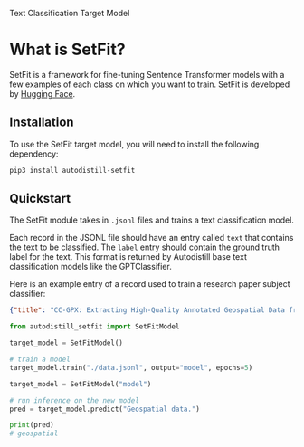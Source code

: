 <span class="tc-button">Text Classification</span>
<span class="bm-button">Target Model</span>

# What is SetFit?

SetFit is a framework for fine-tuning Sentence Transformer models with a few examples of each class on which you want to train. SetFit is developed by [Hugging Face](https://github.com/huggingface/setfit).

## Installation

To use the SetFit target model, you will need to install the following dependency:

```bash
pip3 install autodistill-setfit
```

## Quickstart

The SetFit module takes in `.jsonl` files and trains a text classification model.

Each record in the JSONL file should have an entry called `text` that contains the text to be classified. The `label` entry should contain the ground truth label for the text. This format is returned by Autodistill base text classification models like the GPTClassifier.

Here is an example entry of a record used to train a research paper subject classifier:

```json
{"title": "CC-GPX: Extracting High-Quality Annotated Geospatial Data from Common Crawl", "content": "arXiv:2405.11039v1 Announce Type: new \nAbstract: The Common Crawl (CC) corpus....", "classification": "natural language processing"}
```

```python
from autodistill_setfit import SetFitModel

target_model = SetFitModel()

# train a model
target_model.train("./data.jsonl", output="model", epochs=5)

target_model = SetFitModel("model")

# run inference on the new model
pred = target_model.predict("Geospatial data.")

print(pred)
# geospatial
```

